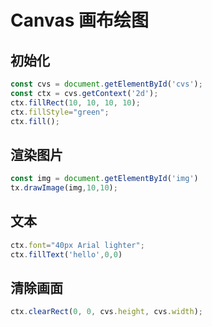 # Canvas 画布绘图

## 初始化
```javascript
const cvs = document.getElementById('cvs');
const ctx = cvs.getContext('2d');
ctx.fillRect(10, 10, 10, 10);
ctx.fillStyle="green";
ctx.fill();
```

## 渲染图片
``` javascript
const img = document.getElementById('img')
tx.drawImage(img,10,10);
```
## 文本
```javascript
ctx.font="40px Arial lighter";
ctx.fillText('hello',0,0)
``` 

## 清除画面
```javascript
ctx.clearRect(0, 0, cvs.height, cvs.width);
```